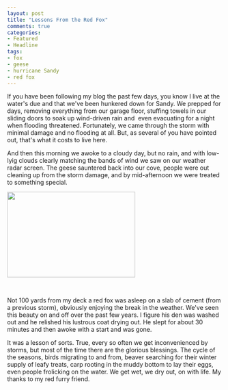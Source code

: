 ```yaml
---
layout: post
title: "Lessons From the Red Fox"
comments: true
categories:
- Featured
- Headline
tags:
- fox
- geese
- hurricane Sandy
- red fox
---
```

If you have been following my blog the past few days, you know I live at the water's due and that we've been hunkered down for Sandy. We prepped for days, removing everything from our garage floor, stuffing towels in our sliding doors to soak up wind-driven rain and  even evacuating for a night when flooding threatened. Fortunately, we came through the storm with minimal damage and no flooding at all. But, as several of you have pointed out, that's what it costs to live here.

And then this morning we awoke to a cloudy day, but no rain, and with low-lyig clouds clearly matching the bands of wind we saw on our weather radar screen. The geese sauntered back into our cove, people were out cleaning up from the storm damage, and by mid-afternoon we were treated to something special.

<a href="http://blog.lesterpickerphoto.com/wp-content/uploads/2012/10/fox-on-rock.jpg"><img class="size-medium wp-image-2428" title="fox-on-rock" src="http://blog.lesterpickerphoto.com/wp-content/uploads/2012/10/fox-on-rock-300x200.jpg" alt="" width="300" height="200"></a>

 

Not 100 yards from my deck a red fox was asleep on a slab of cement (from a previous storm), obviously enjoying the break in the weather. We've seen this beauty on and off over the past few years. I figure his den was washed out and he relished his lustrous coat drying out. He slept for about 30 minutes and then awoke with a start and was gone.

It was a lesson of sorts. True, every so often we get inconvenienced by storms, but most of the time there are the glorious blessings. The cycle of the seasons, birds migrating to and from, beaver searching for their winter supply of leafy treats, carp rooting in the muddy bottom to lay their eggs, even people frolicking on the water. We get wet, we dry out, on with life. My thanks to my red furry friend.